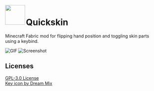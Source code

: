 <img src="icon.png" width=64 align="left">

# Quickskin
  
Minecraft Fabric mod for flipping hand position and toggling skin parts using a keybind.  

![GIF](screenshot1.gif)
![Screenshot](screenshot0.jpg)

## Licenses
[GPL-3.0 License](LICENSE)  
[Key icon by Dream Mix](https://dreammix.itch.io/keyboard-keys-for-ui)
